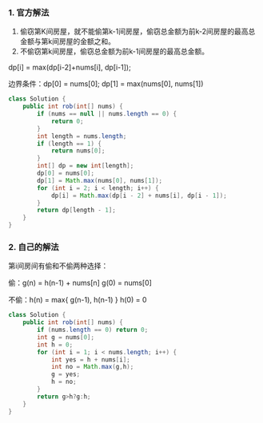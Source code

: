 ### 1. 官方解法

1. 偷窃第K间房屋，就不能偷第k-1间房屋，偷窃总金额为前k-2间房屋的最高总金额与第k间房屋的金额之和。
2. 不偷窃第k间房屋，偷窃总金额为前k-1间房屋的最高总金额。

dp[i] = max(dp[i-2]+nums[i], dp[i-1]);

边界条件：dp[0] = nums[0];	dp[1] = max(nums[0], nums[1])

```java
class Solution {
    public int rob(int[] nums) {
        if (nums == null || nums.length == 0) {
            return 0;
        }
        int length = nums.length;
        if (length == 1) {
            return nums[0];
        }
        int[] dp = new int[length];
        dp[0] = nums[0];
        dp[1] = Math.max(nums[0], nums[1]);
        for (int i = 2; i < length; i++) {
            dp[i] = Math.max(dp[i - 2] + nums[i], dp[i - 1]);
        }
        return dp[length - 1];
    }
}
```

### 2. 自己的解法

第i间房间有偷和不偷两种选择：

偷：g(n) = h(n-1) + nums[n]	g(0) = nums[0]

不偷：h(n) = max{ g(n-1), h(n-1) }	h(0) = 0

```java
class Solution {
    public int rob(int[] nums) {
        if (nums.length == 0) return 0;
        int g = nums[0];
        int h = 0;
        for (int i = 1; i < nums.length; i++) {
            int yes = h + nums[i];
            int no = Math.max(g,h);
            g = yes;
            h = no;
        }
        return g>h?g:h;
    }
}
```

